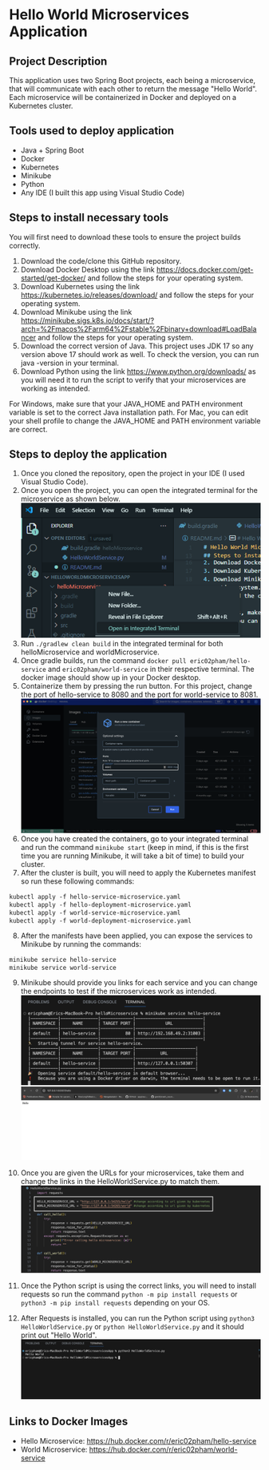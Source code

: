 # Hello World Microservices Application
## Project Description
This application uses two Spring Boot projects, each being a microservice, that will communicate 
with each other to return the message "Hello World". Each microservice will be containerized in Docker 
and deployed on a Kubernetes cluster.

## Tools used to deploy application
- Java + Spring Boot
- Docker
- Kubernetes
- Minikube
- Python
- Any IDE (I built this app using Visual Studio Code)

## Steps to install necessary tools
You will first need to download these tools to ensure the project builds correctly.
1. Download the code/clone this GitHub repository. 
2. Download Docker Desktop using the link https://docs.docker.com/get-started/get-docker/ and follow the steps for your operating system.
3. Download Kubernetes using the link https://kubernetes.io/releases/download/ and follow the steps for your operating system. 
4. Download Minikube using the link https://minikube.sigs.k8s.io/docs/start/?arch=%2Fmacos%2Farm64%2Fstable%2Fbinary+download#LoadBalancer and follow the steps for your operating system.
5. Download the correct version of Java. This project uses JDK 17 so any version above 17 should work as well. To check the version, you can run java -version in your terminal. 
6. Download Python using the link https://www.python.org/downloads/ as you will need it to run the script to verify that your microservices are working as intended.

For Windows, make sure that your JAVA_HOME and PATH environment variable is set to the correct Java installation path.
For Mac, you can edit your shell profile to change the JAVA_HOME and PATH environment variable are correct.


## Steps to deploy the application
1. Once you cloned the repository, open the project in your IDE (I used Visual Studio Code).
2. Once you open the project, you can open the integrated terminal for the microservice as shown below.
![alt text](image.png)
3. Run `./gradlew clean build` in the integrated terminal for both helloMicroservice and worldMicroservice.
4. Once gradle builds, run the command `docker pull eric02pham/hello-service` and `eric02pham/world-service` in their respective terminal. The docker image should show up in your Docker desktop. 
5. Containerize them by pressing the run button. For this project, change the port of hello-service to 8080 and the port for world-service to 8081.
![Alt text](image-1.png)
6. Once you have created the containers, go to your integrated terminal and run the command `minikube start` (keep in mind, if this is the first time you are running Minikube, it will take a bit of time) to build your cluster.
7. After the cluster is built, you will need to apply the Kubernetes manifest so run these following commands:
```
kubectl apply -f hello-service-microservice.yaml
kubectl apply -f hello-deployment-microservice.yaml
kubectl apply -f world-service-microservice.yaml
kubectl apply -f world-deployment-microservice.yaml
```
8. After the manifests have been applied, you can expose the services to Minikube by running the commands:
```
minikube service hello-service
minikube service world-service
```
9. Minikube should provide you links for each service and you can change the endpoints to test if the microservices work as intended. 
![Alt text](image-4.png)
![Alt text](image-2.png)

10. Once you are given the URLs for your microservices, take them and change the links in the HelloWorldService.py to match them.
![Alt text](image-3.png)

11. Once the Python script is using the correct links, you will need to install requests so run the command `python -m pip install requests` or `python3 -m pip install requests` depending on your OS. 

12. After Requests is installed, you can run the Python script using `python3 HelloWorldService.py` or `python HelloWorldService.py` and it should print out "Hello World".
![Alt text](image-5.png)

## Links to Docker Images
- Hello Microservice: https://hub.docker.com/r/eric02pham/hello-service
- World Microservice: https://hub.docker.com/r/eric02pham/world-service
